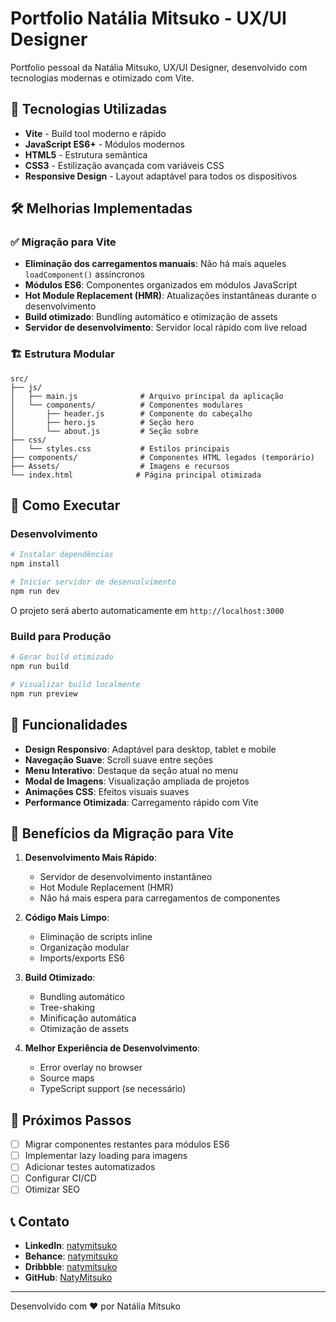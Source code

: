 # Portfolio Natália Mitsuko - UX/UI Designer

Portfolio pessoal da Natália Mitsuko, UX/UI Designer, desenvolvido com tecnologias modernas e otimizado com Vite.

## 🚀 Tecnologias Utilizadas

- **Vite** - Build tool moderno e rápido
- **JavaScript ES6+** - Módulos modernos
- **HTML5** - Estrutura semântica
- **CSS3** - Estilização avançada com variáveis CSS
- **Responsive Design** - Layout adaptável para todos os dispositivos

## 🛠️ Melhorias Implementadas

### ✅ Migração para Vite
- **Eliminação dos carregamentos manuais**: Não há mais aqueles `loadComponent()` assíncronos
- **Módulos ES6**: Componentes organizados em módulos JavaScript
- **Hot Module Replacement (HMR)**: Atualizações instantâneas durante o desenvolvimento
- **Build otimizado**: Bundling automático e otimização de assets
- **Servidor de desenvolvimento**: Servidor local rápido com live reload

### 🏗️ Estrutura Modular
```
src/
├── js/
│   ├── main.js              # Arquivo principal da aplicação
│   └── components/          # Componentes modulares
│       ├── header.js        # Componente do cabeçalho
│       ├── hero.js          # Seção hero
│       └── about.js         # Seção sobre
├── css/
│   └── styles.css           # Estilos principais
├── components/              # Componentes HTML legados (temporário)
├── Assets/                  # Imagens e recursos
└── index.html              # Página principal otimizada
```

## 🚀 Como Executar

### Desenvolvimento
```bash
# Instalar dependências
npm install

# Iniciar servidor de desenvolvimento
npm run dev
```

O projeto será aberto automaticamente em `http://localhost:3000`

### Build para Produção
```bash
# Gerar build otimizado
npm run build

# Visualizar build localmente
npm run preview
```

## 📱 Funcionalidades

- **Design Responsivo**: Adaptável para desktop, tablet e mobile
- **Navegação Suave**: Scroll suave entre seções
- **Menu Interativo**: Destaque da seção atual no menu
- **Modal de Imagens**: Visualização ampliada de projetos
- **Animações CSS**: Efeitos visuais suaves
- **Performance Otimizada**: Carregamento rápido com Vite

## 🎯 Benefícios da Migração para Vite

1. **Desenvolvimento Mais Rápido**: 
   - Servidor de desenvolvimento instantâneo
   - Hot Module Replacement (HMR)
   - Não há mais espera para carregamentos de componentes

2. **Código Mais Limpo**:
   - Eliminação de scripts inline
   - Organização modular
   - Imports/exports ES6

3. **Build Otimizado**:
   - Bundling automático
   - Tree-shaking
   - Minificação automática
   - Otimização de assets

4. **Melhor Experiência de Desenvolvimento**:
   - Error overlay no browser
   - Source maps
   - TypeScript support (se necessário)

## 🔧 Próximos Passos

- [ ] Migrar componentes restantes para módulos ES6
- [ ] Implementar lazy loading para imagens
- [ ] Adicionar testes automatizados
- [ ] Configurar CI/CD
- [ ] Otimizar SEO

## 📞 Contato

- **LinkedIn**: [natymitsuko](https://www.linkedin.com/in/natymitsuko/)
- **Behance**: [natymitsuko](https://www.behance.net/natymitsuko)
- **Dribbble**: [natymitsuko](https://dribbble.com/natymitsuko)
- **GitHub**: [NatyMitsuko](https://github.com/NatyMitsuko)

---

Desenvolvido com ❤️ por Natália Mitsuko